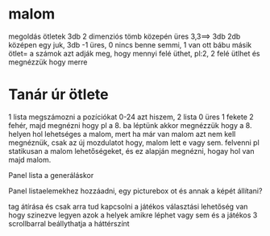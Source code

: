 # malom
megoldás ötletek 3db 2 dimenziós tömb közepén üres 3,3==> 3db 2db középen egy juk, 3db -1 üres, 0 nincs benne semmi, 1 van ott bábu
másik ötlet= a számok azt adják meg, hogy mennyi felé üthet, pl:2, 2 felé ütlhet és megnézzük hogy merre 

# Tanár úr ötlete
1 lista megszámozni a pozíciókat 0-24 azt hiszem, 2 lista 0 üres 1 fekete 2 fehér, majd megnézni hogy pl a 8. ba léptünk akkor megnézzük hogy a 8. helyen hol lehetséges a malom,
mert ha már van malom azt nem kell megnéznük, csak az új mozdulatot hogy, malom lett e vagy sem.
felvenni pl statikusan a malom lehetőségeket, és ez alapján megnézni, hogay hol van majd malom.


Panel lista a generáláskor


Panel listaelemekhez hozzáadni, egy picturebox ot és annak a képét állítani?

tag átírása és csak arra tud kapcsolni a játékos
  választási lehetőség van hogy szinezve legyen azok a helyek amikre léphet vagy sem és a játékos 3 scrollbarral beállythatja a háttérszínt

